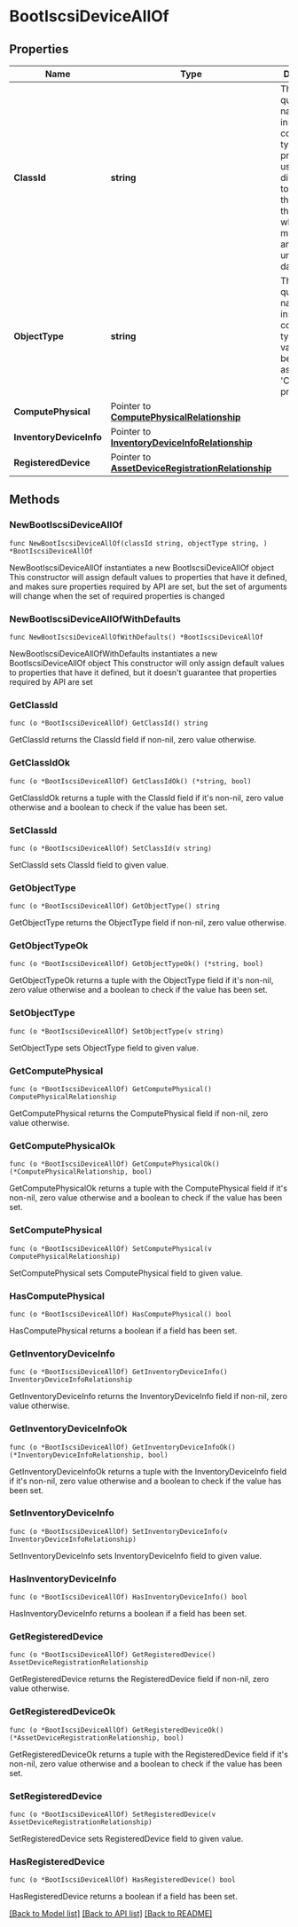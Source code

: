 # BootIscsiDeviceAllOf

## Properties

Name | Type | Description | Notes
------------ | ------------- | ------------- | -------------
**ClassId** | **string** | The fully-qualified name of the instantiated, concrete type. This property is used as a discriminator to identify the type of the payload when marshaling and unmarshaling data. | [default to "boot.IscsiDevice"]
**ObjectType** | **string** | The fully-qualified name of the instantiated, concrete type. The value should be the same as the &#39;ClassId&#39; property. | [default to "boot.IscsiDevice"]
**ComputePhysical** | Pointer to [**ComputePhysicalRelationship**](compute.Physical.Relationship.md) |  | [optional] 
**InventoryDeviceInfo** | Pointer to [**InventoryDeviceInfoRelationship**](inventory.DeviceInfo.Relationship.md) |  | [optional] 
**RegisteredDevice** | Pointer to [**AssetDeviceRegistrationRelationship**](asset.DeviceRegistration.Relationship.md) |  | [optional] 

## Methods

### NewBootIscsiDeviceAllOf

`func NewBootIscsiDeviceAllOf(classId string, objectType string, ) *BootIscsiDeviceAllOf`

NewBootIscsiDeviceAllOf instantiates a new BootIscsiDeviceAllOf object
This constructor will assign default values to properties that have it defined,
and makes sure properties required by API are set, but the set of arguments
will change when the set of required properties is changed

### NewBootIscsiDeviceAllOfWithDefaults

`func NewBootIscsiDeviceAllOfWithDefaults() *BootIscsiDeviceAllOf`

NewBootIscsiDeviceAllOfWithDefaults instantiates a new BootIscsiDeviceAllOf object
This constructor will only assign default values to properties that have it defined,
but it doesn't guarantee that properties required by API are set

### GetClassId

`func (o *BootIscsiDeviceAllOf) GetClassId() string`

GetClassId returns the ClassId field if non-nil, zero value otherwise.

### GetClassIdOk

`func (o *BootIscsiDeviceAllOf) GetClassIdOk() (*string, bool)`

GetClassIdOk returns a tuple with the ClassId field if it's non-nil, zero value otherwise
and a boolean to check if the value has been set.

### SetClassId

`func (o *BootIscsiDeviceAllOf) SetClassId(v string)`

SetClassId sets ClassId field to given value.


### GetObjectType

`func (o *BootIscsiDeviceAllOf) GetObjectType() string`

GetObjectType returns the ObjectType field if non-nil, zero value otherwise.

### GetObjectTypeOk

`func (o *BootIscsiDeviceAllOf) GetObjectTypeOk() (*string, bool)`

GetObjectTypeOk returns a tuple with the ObjectType field if it's non-nil, zero value otherwise
and a boolean to check if the value has been set.

### SetObjectType

`func (o *BootIscsiDeviceAllOf) SetObjectType(v string)`

SetObjectType sets ObjectType field to given value.


### GetComputePhysical

`func (o *BootIscsiDeviceAllOf) GetComputePhysical() ComputePhysicalRelationship`

GetComputePhysical returns the ComputePhysical field if non-nil, zero value otherwise.

### GetComputePhysicalOk

`func (o *BootIscsiDeviceAllOf) GetComputePhysicalOk() (*ComputePhysicalRelationship, bool)`

GetComputePhysicalOk returns a tuple with the ComputePhysical field if it's non-nil, zero value otherwise
and a boolean to check if the value has been set.

### SetComputePhysical

`func (o *BootIscsiDeviceAllOf) SetComputePhysical(v ComputePhysicalRelationship)`

SetComputePhysical sets ComputePhysical field to given value.

### HasComputePhysical

`func (o *BootIscsiDeviceAllOf) HasComputePhysical() bool`

HasComputePhysical returns a boolean if a field has been set.

### GetInventoryDeviceInfo

`func (o *BootIscsiDeviceAllOf) GetInventoryDeviceInfo() InventoryDeviceInfoRelationship`

GetInventoryDeviceInfo returns the InventoryDeviceInfo field if non-nil, zero value otherwise.

### GetInventoryDeviceInfoOk

`func (o *BootIscsiDeviceAllOf) GetInventoryDeviceInfoOk() (*InventoryDeviceInfoRelationship, bool)`

GetInventoryDeviceInfoOk returns a tuple with the InventoryDeviceInfo field if it's non-nil, zero value otherwise
and a boolean to check if the value has been set.

### SetInventoryDeviceInfo

`func (o *BootIscsiDeviceAllOf) SetInventoryDeviceInfo(v InventoryDeviceInfoRelationship)`

SetInventoryDeviceInfo sets InventoryDeviceInfo field to given value.

### HasInventoryDeviceInfo

`func (o *BootIscsiDeviceAllOf) HasInventoryDeviceInfo() bool`

HasInventoryDeviceInfo returns a boolean if a field has been set.

### GetRegisteredDevice

`func (o *BootIscsiDeviceAllOf) GetRegisteredDevice() AssetDeviceRegistrationRelationship`

GetRegisteredDevice returns the RegisteredDevice field if non-nil, zero value otherwise.

### GetRegisteredDeviceOk

`func (o *BootIscsiDeviceAllOf) GetRegisteredDeviceOk() (*AssetDeviceRegistrationRelationship, bool)`

GetRegisteredDeviceOk returns a tuple with the RegisteredDevice field if it's non-nil, zero value otherwise
and a boolean to check if the value has been set.

### SetRegisteredDevice

`func (o *BootIscsiDeviceAllOf) SetRegisteredDevice(v AssetDeviceRegistrationRelationship)`

SetRegisteredDevice sets RegisteredDevice field to given value.

### HasRegisteredDevice

`func (o *BootIscsiDeviceAllOf) HasRegisteredDevice() bool`

HasRegisteredDevice returns a boolean if a field has been set.


[[Back to Model list]](../README.md#documentation-for-models) [[Back to API list]](../README.md#documentation-for-api-endpoints) [[Back to README]](../README.md)


